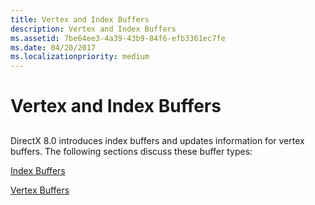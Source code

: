 ```yaml
---
title: Vertex and Index Buffers
description: Vertex and Index Buffers
ms.assetid: 7be64ee3-4a39-43b9-84f6-efb3361ec7fe
ms.date: 04/20/2017
ms.localizationpriority: medium
---
```


# Vertex and Index Buffers


## <span id="ddk_vertex_and_index_buffers_gg"></span><span id="DDK_VERTEX_AND_INDEX_BUFFERS_GG"></span>


DirectX 8.0 introduces index buffers and updates information for vertex buffers. The following sections discuss these buffer types:

[Index Buffers](index-buffers.md)

[Vertex Buffers](vertex-buffers.md)

 

 





